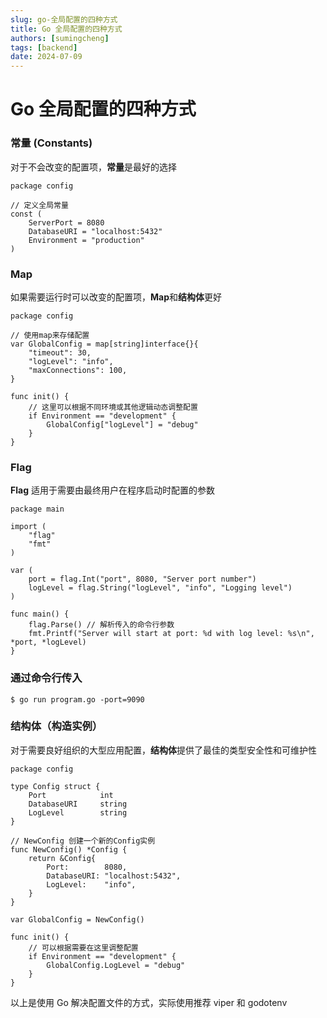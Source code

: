 ```yaml
---
slug: go-全局配置的四种方式
title: Go 全局配置的四种方式
authors: [sumingcheng]
tags: [backend]
date: 2024-07-09
---
```


# Go 全局配置的四种方式

### 常量 (Constants)

对于不会改变的配置项，**常量**是最好的选择

```
package config
​
// 定义全局常量
const (
    ServerPort = 8080
    DatabaseURI = "localhost:5432"
    Environment = "production"
)

```

### Map

如果需要运行时可以改变的配置项，**Map**和**结构体**更好

```
package config
​
// 使用map来存储配置
var GlobalConfig = map[string]interface{}{
    "timeout": 30,
    "logLevel": "info",
    "maxConnections": 100,
}
​
func init() {
    // 这里可以根据不同环境或其他逻辑动态调整配置
    if Environment == "development" {
        GlobalConfig["logLevel"] = "debug"
    }
}

```

### Flag

**Flag** 适用于需要由最终用户在程序启动时配置的参数

```
package main
​
import (
    "flag"
    "fmt"
)
​
var (
    port = flag.Int("port", 8080, "Server port number")
    logLevel = flag.String("logLevel", "info", "Logging level")
)
​
func main() {
    flag.Parse() // 解析传入的命令行参数
    fmt.Printf("Server will start at port: %d with log level: %s\n", *port, *logLevel)
}

```

### 通过命令行传入

```
$ go run program.go -port=9090
```

### 结构体（构造实例）

对于需要良好组织的大型应用配置，**结构体**提供了最佳的类型安全性和可维护性

```
package config
​
type Config struct {
    Port            int
    DatabaseURI     string
    LogLevel        string
}
​
// NewConfig 创建一个新的Config实例
func NewConfig() *Config {
    return &Config{
        Port:        8080,
        DatabaseURI: "localhost:5432",
        LogLevel:    "info",
    }
}
​
var GlobalConfig = NewConfig()
​
func init() {
    // 可以根据需要在这里调整配置
    if Environment == "development" {
        GlobalConfig.LogLevel = "debug"
    }
}

```

以上是使用 Go 解决配置文件的方式，实际使用推荐 viper 和 godotenv
